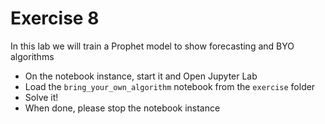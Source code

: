 # Exercise 8

In this lab we will train a Prophet model to show forecasting and BYO algorithms

- On the notebook instance, start it and Open Jupyter Lab
- Load the `bring_your_own_algorithm` notebook from the `exercise` folder
- Solve it!
- When done, please stop the notebook instance
